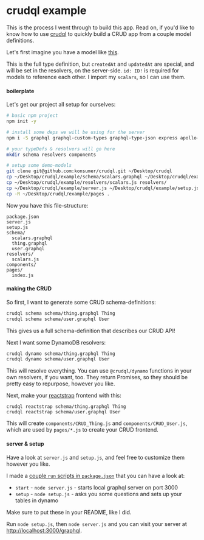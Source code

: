 # crudql example

This is the process I went through to build this app. Read on, if you'd like to know how to use [crudql](https://github.com/konsumer/crudql) to quickly build a CRUD app from a couple model definitions.

Let's first imagine you have a model like [this](schema/thing.graphql).

This is the full type definition, but `createdAt` and `updatedAt` are special, and will be set in the resolvers, on the server-side. `id: ID!` is required for models to reference each other. I import my `scalars`, so I can use them.


#### boilerplate

Let's get our project all setup for ourselves:

```bash
# basic npm project
npm init -y

# install some deps we will be using for the server
npm i -S graphql graphql-custom-types graphql-type-json express apollo-server-express require-glob @crudql/dynamo@latest

# your typeDefs & resolvers will go here
mkdir schema resolvers components

# setup some demo-models
git clone git@github.com:konsumer/crudql.git ~/Desktop/crudql
cp ~/Desktop/crudql/example/schema/scalars.graphql ~/Desktop/crudql/example/schema/thing.graphql ~/Desktop/crudql/example/schema/user.graphql schema/
cp ~/Desktop/crudql/example/resolvers/scalars.js resolvers/
cp ~/Desktop/crudql/example/server.js ~/Desktop/crudql/example/setup.js .
cp -R ~/Desktop/crudql/example/pages .
```

Now you have this file-structure:
```
package.json
server.js
setup.js
schema/
  scalars.graphql
  thing.graphql
  user.graphql
resolvers/
  scalars.js
components/
pages/
  index.js
```

#### making the CRUD

So first, I want to generate some CRUD schema-definitions:

```bash
crudql schema schema/thing.graphql Thing
crudql schema schema/user.graphql User
```

This gives us a full schema-definition that describes our CRUD API!

Next I want some DynamoDB resolvers:

```bash
crudql dynamo schema/thing.graphql Thing
crudql dynamo schema/user.graphql User
```

This will resolve everything. You can use `@crudql/dynamo` functions in your own resolvers, if you want, too. They return Promises, so they should be pretty easy to repurpose, however you like.

Next, make your [reactstrap](https://reactstrap.github.io/) frontend with this:

```
crudql reactstrap schema/thing.graphql Thing
crudql reactstrap schema/user.graphql User
```

This will create `components/CRUD_Thing.js` and `components/CRUD_User.js`, which are used by `pages/*.js` to create your CRUD frontend.


#### server & setup

Have a look at `server.js` and `setup.js`, and feel free to customize them however you like.

I made a [couple `run` scripts in `package.json`](./package.json) that you can have a look at:

* `start` - `node server.js` - starts local graphql server on port 3000
* `setup` - `node setup.js` - asks you some questions and sets up your tables in dynamo

Make sure to put these in your README, like I did.

Run `node setup.js`, then `node server.js` and you can visit your server at [http://localhost:3000/graphql](http://localhost:3000/graphql).
